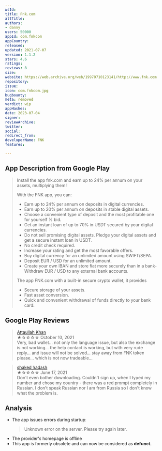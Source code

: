 ```yaml
---
wsId: 
title: Fnk.com
altTitle: 
authors:
- danny
users: 50000
appId: com.fnkcom
appCountry: 
released: 
updated: 2021-07-07
version: 1.1.2
stars: 4.6
ratings: 
reviews: 8
size: 
website: https://web.archive.org/web/19970710123141/http://www.fnk.com:80/
repository: 
issue: 
icon: com.fnkcom.jpg
bugbounty: 
meta: removed
verdict: wip
appHashes: 
date: 2023-07-04
signer: 
reviewArchive: 
twitter: 
social: 
redirect_from: 
developerName: FNK
features: 

---
```


## App Description from Google Play

> Install the app fnk.com and earn up to 24% per annum on your assets, multiplying them!
>
> With the FNK app, you can:
>
> - Earn up to 24% per annum on deposits in digital currencies.
> - Earn up to 20% per annum on deposits in stable digital assets.
> - Choose a convenient type of deposit and the most profitable one for yourself % bid.
> - Get an instant loan of up to 70% in USDT secured by your digital currencies.
> - Do not sell promising digital assets. Pledge your digital assets and get a secure instant loan in USDT.
> - No credit check required.
> - Increase your rating and get the most favorable offers.
> - Buy digital currency for an unlimited amount using SWIFT/SEPA.
> - Deposit EUR / USD for an unlimited amount.
> - Create your own IBAN and store fiat more securely than in a bank-Withdraw EUR / USD to any external bank accounts.
>
> The app FNK.com with a built-in secure crypto wallet, it provides
> - Secure storage of your assets.
> - Fast asset conversion.
> - Quick and convenient withdrawal of funds directly to your bank card.

## Google Play Reviews

> [Attaullah Khan](https://play.google.com/store/apps/details?id=com.fnkcom&gl=us)<br>
  ★☆☆☆☆ October 10, 2021 <br>
       Very, bad wallet... not only the language issue, but also the exchange is not working... the help contact is working, but with very rude reply... and issue will not be solved... stay away from FNK token please... which is not now tradeable...

> [shaked hadash](https://play.google.com/store/apps/details?id=com.fnkcom&gl=us)<br>
  ★☆☆☆☆ June 17, 2021 <br>
       Don't even bother downloading. Couldn't sign up, when I typed my number and chose my country - there was a red prompt completely in Russian. I don't speak Russian nor I am from Russia so I don't know what the problem is.

## Analysis 

- The app issues errors during startup:
  > Unknown error on the server. Please try again later.
- The provider's homepage is offline
- This app is formerly obsolete and can now be considered as **defunct**.